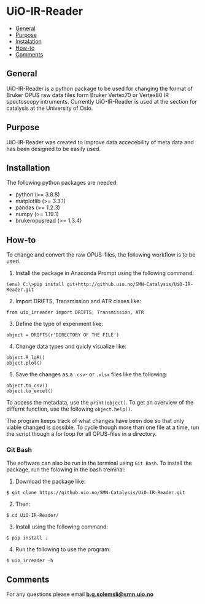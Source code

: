 # UiO-IR-Reader


* [General](#general-info)
* [Purpose](#purpose)
* [Instalation](#installation)
* [How-to](#how-to)
* [Comments](#Comments)


## General

UiO-IR-Reader is a python package to be used for 
changing the format of Bruker OPUS raw data files form Bruker Vertex70 or Vertex80 IR spectoscopy intruments.
Currently UiO-IR-Reader is used at the section for catalysis at
the University of Oslo.

## Purpose

UiO-IR-Reader was created to improve data accecebility of meta data and has been designed
to be easily used. 

## Installation


The following python packages are needed:

<ul>
    <li>python (>= 3.8.8)
    <li>matplotlib (>= 3.3.1)
    <li>pandas (>= 1.2.3)
    <li>numpy (>= 1.19.1)
    <li>brukeropusread (>= 1.3.4)
  
</ul>




## How-to
To change and convert the raw OPUS-files, the following workflow is to be used.

1. Install the package in Anaconda Prompt using the following command:
```
(env) C:\>pip install git+http://github.uio.no/SMN-Catalysis/UiO-IR-Reader.git
```
2. Import DRIFTS, Transmission and ATR clases like:
```
from uio_irreader import DRIFTS, Transmission, ATR
```
3. Define the type of experiment like:
```
object = DRIFTS(r'DIRECTORY OF THE FILE')
```
4. Change data types and quicly visualize like:
```
object.R_lgR()
object.plot()
```
5. Save the changes as a `.csv`- or `.xlsx` files like the following:
```
object.to_csv()
object.to_excel()
```



To access the metadata, use the `print(object)`. To get an overview of the differnt function, use the following `object.help()`.


The program keeps track of what changes have been doe so that only viable changed is possible. To cycle though more than one file at a time, run the script though a for loop for all OPUS-files in a directory.


### Git Bash
The software can also be run in the terminal using `Git Bash`. To install the package, run the folowing in the bash treminal:
1. Download the package like:
```
$ git clone https://github.uio.no/SMN-Catalysis/UiO-IR-Reader.git
```
2. Then:
```
$ cd UiO-IR-Reader/
```
3. Install using the following command:
```
$ pip install .
```
4. Run the following to use the program: 
```
$ uio_irreader -h
```




## Comments


For any questions please email **b.g.solemsli@smn.uio.no**



